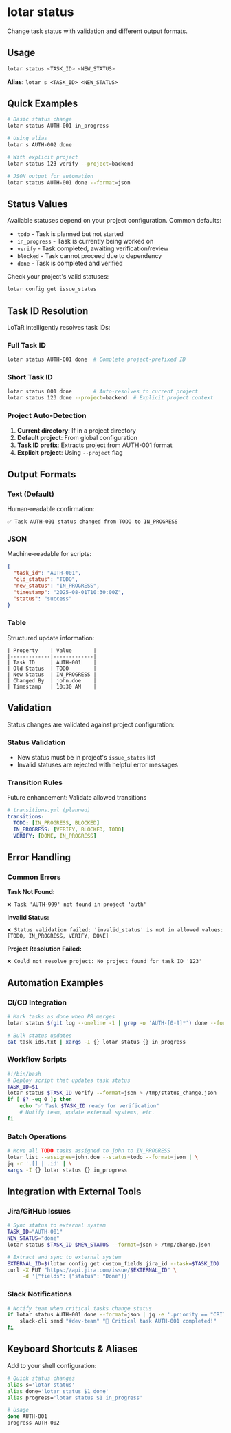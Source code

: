 # lotar status

Change task status with validation and different output formats.

## Usage

```bash
lotar status <TASK_ID> <NEW_STATUS>
```

**Alias:** `lotar s <TASK_ID> <NEW_STATUS>`

## Quick Examples

```bash
# Basic status change
lotar status AUTH-001 in_progress

# Using alias
lotar s AUTH-002 done

# With explicit project
lotar status 123 verify --project=backend

# JSON output for automation
lotar status AUTH-001 done --format=json
```

## Status Values

Available statuses depend on your project configuration. Common defaults:

- `todo` - Task is planned but not started
- `in_progress` - Task is currently being worked on  
- `verify` - Task completed, awaiting verification/review
- `blocked` - Task cannot proceed due to dependency
- `done` - Task is completed and verified

Check your project's valid statuses:
```bash
lotar config get issue_states
```

## Task ID Resolution

LoTaR intelligently resolves task IDs:

### Full Task ID
```bash
lotar status AUTH-001 done  # Complete project-prefixed ID
```

### Short Task ID
```bash
lotar status 001 done       # Auto-resolves to current project
lotar status 123 done --project=backend  # Explicit project context
```

### Project Auto-Detection
1. **Current directory**: If in a project directory
2. **Default project**: From global configuration
3. **Task ID prefix**: Extracts project from AUTH-001 format
4. **Explicit project**: Using `--project` flag

## Output Formats

### Text (Default)
Human-readable confirmation:
```
✅ Task AUTH-001 status changed from TODO to IN_PROGRESS
```

### JSON
Machine-readable for scripts:
```json
{
  "task_id": "AUTH-001",
  "old_status": "TODO", 
  "new_status": "IN_PROGRESS",
  "timestamp": "2025-08-01T10:30:00Z",
  "status": "success"
}
```

### Table  
Structured update information:
```
| Property    | Value       |
|-------------|-------------|
| Task ID     | AUTH-001    |
| Old Status  | TODO        |
| New Status  | IN_PROGRESS |
| Changed By  | john.doe    |
| Timestamp   | 10:30 AM    |
```

## Validation

Status changes are validated against project configuration:

### Status Validation
- New status must be in project's `issue_states` list
- Invalid statuses are rejected with helpful error messages

### Transition Rules
Future enhancement: Validate allowed transitions
```yaml
# transitions.yml (planned)
transitions:
  TODO: [IN_PROGRESS, BLOCKED]
  IN_PROGRESS: [VERIFY, BLOCKED, TODO]  
  VERIFY: [DONE, IN_PROGRESS]
```

## Error Handling

### Common Errors

**Task Not Found:**
```
❌ Task 'AUTH-999' not found in project 'auth'
```

**Invalid Status:**
```
❌ Status validation failed: 'invalid_status' is not in allowed values: [TODO, IN_PROGRESS, VERIFY, DONE]
```

**Project Resolution Failed:**
```
❌ Could not resolve project: No project found for task ID '123'
```

## Automation Examples

### CI/CD Integration
```bash
# Mark tasks as done when PR merges
lotar status $(git log --oneline -1 | grep -o 'AUTH-[0-9]*') done --format=json

# Bulk status updates
cat task_ids.txt | xargs -I {} lotar status {} in_progress
```

### Workflow Scripts
```bash
#!/bin/bash
# Deploy script that updates task status
TASK_ID=$1
lotar status $TASK_ID verify --format=json > /tmp/status_change.json
if [ $? -eq 0 ]; then
    echo "✅ Task $TASK_ID ready for verification"
    # Notify team, update external systems, etc.
fi
```

### Batch Operations
```bash
# Move all TODO tasks assigned to john to IN_PROGRESS
lotar list --assignee=john.doe --status=todo --format=json | \
jq -r '.[] | .id' | \
xargs -I {} lotar status {} in_progress
```

## Integration with External Tools

### Jira/GitHub Issues
```bash
# Sync status to external system
TASK_ID="AUTH-001"
NEW_STATUS="done"
lotar status $TASK_ID $NEW_STATUS --format=json > /tmp/change.json

# Extract and sync to external system
EXTERNAL_ID=$(lotar config get custom_fields.jira_id --task=$TASK_ID)
curl -X PUT "https://api.jira.com/issue/$EXTERNAL_ID" \
     -d '{"fields": {"status": "Done"}}'
```

### Slack Notifications
```bash
# Notify team when critical tasks change status
if lotar status AUTH-001 done --format=json | jq -e '.priority == "CRITICAL"'; then
    slack-cli send "#dev-team" "🎉 Critical task AUTH-001 completed!"
fi
```

## Keyboard Shortcuts & Aliases

Add to your shell configuration:
```bash
# Quick status changes
alias s='lotar status'
alias done='lotar status $1 done'
alias progress='lotar status $1 in_progress'

# Usage
done AUTH-001
progress AUTH-002
```
